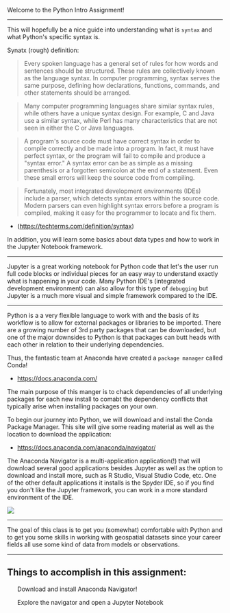 Welcome to the Python Intro Assignment!

---

This will hopefully be a nice guide into understanding what is ```syntax``` and what Python's specific syntax is.

Synatx (rough) definition:

> Every spoken language has a general set of rules for how words and sentences should be structured. These rules are collectively known as the language syntax. In computer programming, syntax serves the same purpose, defining how declarations, functions, commands, and other statements should be arranged.

> Many computer programming languages share similar syntax rules, while others have a unique syntax design. For example, C and Java use a similar syntax, while Perl has many characteristics that are not seen in either the C or Java languages.

> A program's source code must have correct syntax in order to compile correctly and be made into a program. In fact, it must have perfect syntax, or the program will fail to compile and produce a "syntax error." A syntax error can be as simple as a missing parenthesis or a forgotten semicolon at the end of a statement. Even these small errors will keep the source code from compiling.

> Fortunately, most integrated development environments (IDEs) include a parser, which detects syntax errors within the source code. Modern parsers can even highlight syntax errors before a program is compiled, making it easy for the programmer to locate and fix them.

* (https://techterms.com/definition/syntax)

In addition, you will learn some basics about data types and how to work in the Jupyter Notebook framework.

---

Jupyter is a great working notebook for Python code that let's the user run full code blocks or individual pieces for an easy way to understand exactly what is happening in your code. Many Python IDE's (integrated development environment) can also allow for this type of ```debugging``` but Jupyter is a much more visual and simple framework compared to the IDE.

---

Python is a a very flexible language to work with and the basis of its workflow is to allow for external packages or libraries to be imported. There are a growing number of 3rd party packages that can be downloaded, but one of the major downsides to Python is that packages can butt heads with each other in relation to their underlying dependencies.

Thus, the fantastic team at Anaconda have created a ```package manager``` called Conda!

* https://docs.anaconda.com/

The main purpose of this manger is to chack dependencies of all underlying packages for each new install to comabt the dependency conflicts that typically arise when installing packages on your own.

To begin our journey into Python, we will download and install the Conda Package Manager. This site will give some reading material as well as the location to download the application:

* https://docs.anaconda.com/anaconda/navigator/

The Anaconda Navigator is a multi-application application(!) that will download several good applications besides Jupyter as well as the option to download and install more, such as R Studio, Visual Studio Code, etc. One of the other default applications it installs is the Spyder IDE, so if you find you don't like the Jupyter framework, you can work in a more standard environment of the IDE.

<img src="https://docs.anaconda.com/_images/nav-defaults.png">

---

The goal of this class is to get you (somewhat) comfortable with Python and to get you some skills in working with geospatial datasets since your career fields all use some kind of data from models or observations.

---

## Things to accomplish in this assignment:

<ul>
  
  <il>Download and install Anaconda Navigator!</il>
  
  <il>Explore the navigator and open a Jupyter Notebook</il>
  
</ul>
